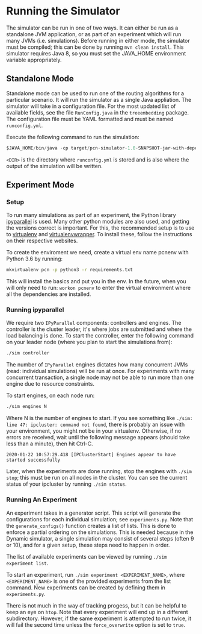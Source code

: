 # Running the Simulator
The simulator can be run in one of two ways. It can either be run as a
standalone JVM application, or as part of an experiment which will run many JVMs
(i.e. simulations). Before running in either mode, the simulator must be
compiled; this can be done by running `mvn clean install`. This simulator
requires Java 8, so you must set the JAVA_HOME environment variable appropriately.

## Standalone Mode
Standalone mode can be used to run one of the routing algorithms for a
particular scenario. It will run the simulator as a single Java appliation. The
simulator will take in a configuration file. For the most updated list of
available fields, see the file `RunConfig.java` in the `treeembedding` package.
The configuration file must be YAML formatted and must be named `runconfig.yml`.

Execute the following command to run the simulation:
```java
$JAVA_HOME/bin/java -cp target/pcn-simulator-1.0-SNAPSHOT-jar-with-dependencies.jar treeembedding.runners.Dynamic <DIR>
```
`<DIR>` is the directory where `runconfig.yml` is stored and is also where the
output of the simulation will be written.

## Experiment Mode
### Setup
To run many simulations as part of an experiment, the Python library
[ipyparallel](https://ipyparallel.readthedocs.io/en/latest/) is used. Many other
python modules are also used, and getting the versions correct is important. For
this, the recommended setup is to use to
[virtualenv](https://pypi.org/project/virtualenv/) and
[virtualenvwrapper](https://virtualenvwrapper.readthedocs.io/en/latest/). To
install these, follow the instructions on their respective websites.

To create the enviroment we need, create a virtual env name pcnenv with Python
3.6 by running:
```bash
mkvirtualenv pcn -p python3 -r requirements.txt
```
This will install the basics and put you in the env. In the future, when you
will only need to run: `workon pcnenv` to enter the virtual environment where
all the dependencies are installed.

### Running ipyparallel
We require two `IPyParallel` components: controllers and engines. The controller
is the cluster leader, it's where jobs are submitted and where the load
balancing is done. To start the controller, enter the following command on your
leader node (where you plan to start the simulations from):
```bash
./sim controller
```

The number of `IPyParallel` engines dictates how many concurrent JVMs (read:
individual simulations) will be run at once. For experiments with many
concurrent transaction, a single node may not be able to run more than one
engine due to resource constraints.

To start engines, on each node run:
```bash
./sim engines N
```
Where N is the number of engines to start. If you see something like `./sim:
line 47: ipcluster: command not found`, there is probably an issue with your
environment, you might not be in your virtualenv. Otherwise, if no errors are
received, wait until the following message appears (should take less than a
minute), then hit Ctrl-C.
```
2020-01-22 10:57:29.418 [IPClusterStart] Engines appear to have started successfully
```

Later, when the experiments are done running, stop the engines with `./sim
stop`; this must be run on all nodes in the cluster. You can see the current
status of your ipcluster by running `./sim status`.

### Running An Experiment
An experiment takes in a generator script. This script will generate the
configurations for each individual simulation; see `experiments.py`. Note that
the `generate_configs()` function creates a list of lists. This is done to
enforce a partial ordering on the simulations. This is needed because in the
Dynamic simulator, a single simulation may consist of several steps (often 9 or
10), and for a given setup, these steps need to happen in order.

The list of available experiments can be viewed by running `./sim experiment
list`.

To start an experiment, run `./sim experiment <EXPERIMENT_NAME>`, where
`<EXPERIMENT_NAME>` is one of the provided experiments from the list command. New
experiments can be created by defining them in `experiments.py`.

There is not much in the way of tracking progess, but it can be helpful to keep
an eye on `htop`. Note that every experiment will end up in a different
subdirectory. However, if the same experiment is attempted to run twice, it will
fail the second time unless the `force_overwrite` option is set to `true`.
